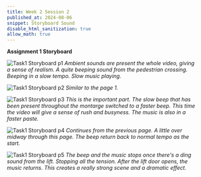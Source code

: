 ```yaml
---
title: Week 2 Session 2
published_at: 2024-08-06
snippet: Storyboard Sound
disable_html_sanitization: true
allow_math: true
---
```


**Assignment 1 Storyboard**

![Task1 Storyboard p1](T1_Storyboard_p1.jpg)
*Ambient sounds are present the whole video, giving a sense of realism.*
*A quite beeping sound from the pedestrian crossing. Beeping in a slow tempo.*
*Slow music playing.*

![Task1 Storyboard p2](T1_Storyboard_p2.jpg)
*Similar to the page 1.*

![Task1 Storyboard p3](T1_Storyboard_p3.jpg)
*This is the important part. The slow beep that has been present throughout the montarge switched to a faster beep. This time the video will give a sense of rush and busyness.*
*The music is also in a faster paste.*

![Task1 Storyboard p4](T1_Storyboard_p4.jpg)
*Continues from the previous page.*
*A little over midway through this page. The beep return back to normal tempo as the start.*

![Task1 Storyboard p5](T1_Storyboard_p5.jpg)
*The beep and the music stops once there's a ding sound from the lift. Stopping all the tension.*
*After the lift door opens, the music returns. This creates a really strong scene and a dramatic effect.*